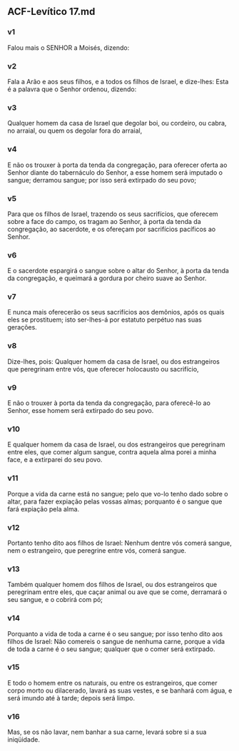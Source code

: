 ## ACF-Levítico 17.md
### v1
 Falou mais o SENHOR a Moisés, dizendo:
### v2
 Fala a Arão e aos seus filhos, e a todos os filhos de Israel, e dize-lhes: Esta é a palavra que o Senhor ordenou, dizendo:
### v3
 Qualquer homem da casa de Israel que degolar boi, ou cordeiro, ou cabra, no arraial, ou quem os degolar fora do arraial,
### v4
 E não os trouxer à porta da tenda da congregação, para oferecer oferta ao Senhor diante do tabernáculo do Senhor, a esse homem será imputado o sangue; derramou sangue; por isso será extirpado do seu povo;
### v5
 Para que os filhos de Israel, trazendo os seus sacrifícios, que oferecem sobre a face do campo, os tragam ao Senhor, à porta da tenda da congregação, ao sacerdote, e os ofereçam por sacrifícios pacíficos ao Senhor.
### v6
 E o sacerdote espargirá o sangue sobre o altar do Senhor, à porta da tenda da congregação, e queimará a gordura por cheiro suave ao Senhor.
### v7
 E nunca mais oferecerão os seus sacrifícios aos demônios, após os quais eles se prostituem; isto ser-lhes-á por estatuto perpétuo nas suas gerações.
### v8
 Dize-lhes, pois: Qualquer homem da casa de Israel, ou dos estrangeiros que peregrinam entre vós, que oferecer holocausto ou sacrifício,
### v9
 E não o trouxer à porta da tenda da congregação, para oferecê-lo ao Senhor, esse homem será extirpado do seu povo.
### v10
 E qualquer homem da casa de Israel, ou dos estrangeiros que peregrinam entre eles, que comer algum sangue, contra aquela alma porei a minha face, e a extirparei do seu povo.
### v11
 Porque a vida da carne está no sangue; pelo que vo-lo tenho dado sobre o altar, para fazer expiação pelas vossas almas; porquanto é o sangue que fará expiação pela alma.
### v12
 Portanto tenho dito aos filhos de Israel: Nenhum dentre vós comerá sangue, nem o estrangeiro, que peregrine entre vós, comerá sangue.
### v13
 Também qualquer homem dos filhos de Israel, ou dos estrangeiros que peregrinam entre eles, que caçar animal ou ave que se come, derramará o seu sangue, e o cobrirá com pó;
### v14
 Porquanto a vida de toda a carne é o seu sangue; por isso tenho dito aos filhos de Israel: Não comereis o sangue de nenhuma carne, porque a vida de toda a carne é o seu sangue; qualquer que o comer será extirpado.
### v15
 E todo o homem entre os naturais, ou entre os estrangeiros, que comer corpo morto ou dilacerado, lavará as suas vestes, e se banhará com água, e será imundo até à tarde; depois será limpo.
### v16
 Mas, se os não lavar, nem banhar a sua carne, levará sobre si a sua iniqüidade.
